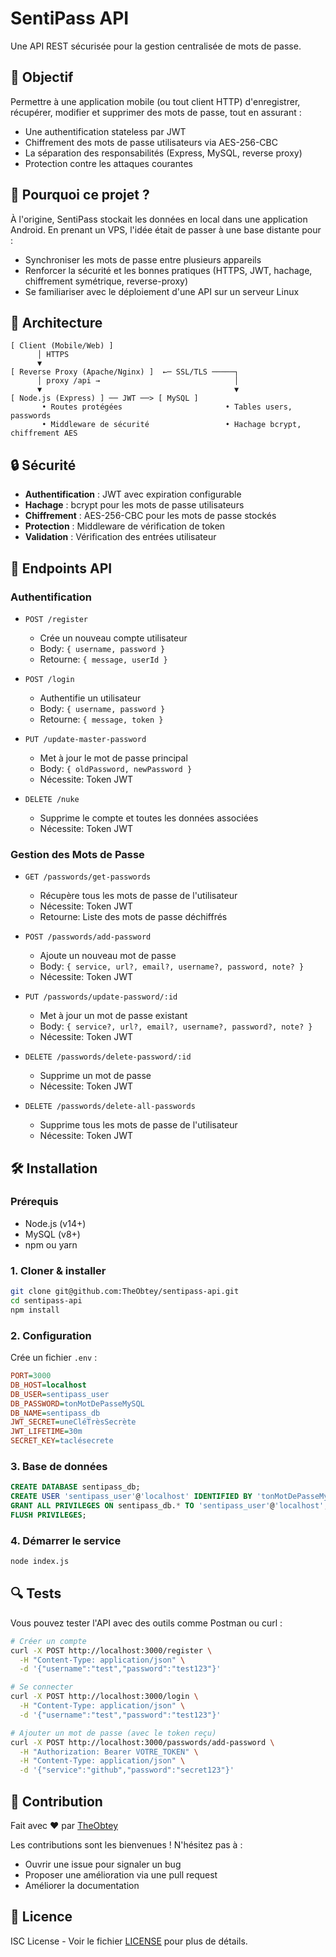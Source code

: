 # SentiPass API
Une API REST sécurisée pour la gestion centralisée de mots de passe.

## 🎯 Objectif
Permettre à une application mobile (ou tout client HTTP) d'enregistrer, récupérer, modifier et supprimer des mots de passe, tout en assurant :

- Une authentification stateless par JWT
- Chiffrement des mots de passe utilisateurs via AES-256-CBC
- La séparation des responsabilités (Express, MySQL, reverse proxy)
- Protection contre les attaques courantes

## 🤔 Pourquoi ce projet ?
À l'origine, SentiPass stockait les données en local dans une application Android.
En prenant un VPS, l'idée était de passer à une base distante pour :

- Synchroniser les mots de passe entre plusieurs appareils
- Renforcer la sécurité et les bonnes pratiques (HTTPS, JWT, hachage, chiffrement symétrique, reverse-proxy)
- Se familiariser avec le déploiement d'une API sur un serveur Linux

## 🚀 Architecture
```plaintext
[ Client (Mobile/Web) ] 
      │ HTTPS
      ▼
[ Reverse Proxy (Apache/Nginx) ]  ←─ SSL/TLS ─────┐
      │ proxy /api →                              │
      ▼                                           ▼
[ Node.js (Express) ] ── JWT ──> [ MySQL ]
       • Routes protégées                       • Tables users, passwords
       • Middleware de sécurité                 • Hachage bcrypt, chiffrement AES
```

## 🔒 Sécurité
- **Authentification** : JWT avec expiration configurable
- **Hachage** : bcrypt pour les mots de passe utilisateurs
- **Chiffrement** : AES-256-CBC pour les mots de passe stockés
- **Protection** : Middleware de vérification de token
- **Validation** : Vérification des entrées utilisateur

## 📡 Endpoints API

### Authentification
- `POST /register`
  - Crée un nouveau compte utilisateur
  - Body: `{ username, password }`
  - Retourne: `{ message, userId }`

- `POST /login`
  - Authentifie un utilisateur
  - Body: `{ username, password }`
  - Retourne: `{ message, token }`

- `PUT /update-master-password`
  - Met à jour le mot de passe principal
  - Body: `{ oldPassword, newPassword }`
  - Nécessite: Token JWT

- `DELETE /nuke`
  - Supprime le compte et toutes les données associées
  - Nécessite: Token JWT

### Gestion des Mots de Passe
- `GET /passwords/get-passwords`
  - Récupère tous les mots de passe de l'utilisateur
  - Nécessite: Token JWT
  - Retourne: Liste des mots de passe déchiffrés

- `POST /passwords/add-password`
  - Ajoute un nouveau mot de passe
  - Body: `{ service, url?, email?, username?, password, note? }`
  - Nécessite: Token JWT

- `PUT /passwords/update-password/:id`
  - Met à jour un mot de passe existant
  - Body: `{ service?, url?, email?, username?, password?, note? }`
  - Nécessite: Token JWT

- `DELETE /passwords/delete-password/:id`
  - Supprime un mot de passe
  - Nécessite: Token JWT

- `DELETE /passwords/delete-all-passwords`
  - Supprime tous les mots de passe de l'utilisateur
  - Nécessite: Token JWT

## 🛠️ Installation

### Prérequis
- Node.js (v14+)
- MySQL (v8+)
- npm ou yarn

### 1. Cloner & installer
```bash
git clone git@github.com:TheObtey/sentipass-api.git
cd sentipass-api
npm install
```

### 2. Configuration
Crée un fichier `.env` :
```ini
PORT=3000
DB_HOST=localhost
DB_USER=sentipass_user
DB_PASSWORD=tonMotDePasseMySQL
DB_NAME=sentipass_db
JWT_SECRET=uneCléTrèsSecrète
JWT_LIFETIME=30m
SECRET_KEY=taclésecrete
```

### 3. Base de données
```sql
CREATE DATABASE sentipass_db;
CREATE USER 'sentipass_user'@'localhost' IDENTIFIED BY 'tonMotDePasseMySQL';
GRANT ALL PRIVILEGES ON sentipass_db.* TO 'sentipass_user'@'localhost';
FLUSH PRIVILEGES;
```

### 4. Démarrer le service
```bash
node index.js
```

## 🔍 Tests
Vous pouvez tester l'API avec des outils comme Postman ou curl :

```bash
# Créer un compte
curl -X POST http://localhost:3000/register \
  -H "Content-Type: application/json" \
  -d '{"username":"test","password":"test123"}'

# Se connecter
curl -X POST http://localhost:3000/login \
  -H "Content-Type: application/json" \
  -d '{"username":"test","password":"test123"}'

# Ajouter un mot de passe (avec le token reçu)
curl -X POST http://localhost:3000/passwords/add-password \
  -H "Authorization: Bearer VOTRE_TOKEN" \
  -H "Content-Type: application/json" \
  -d '{"service":"github","password":"secret123"}'
```

## 🤝 Contribution
Fait avec ❤️ par [TheObtey](https://github.com/TheObtey)

Les contributions sont les bienvenues ! N'hésitez pas à :
- Ouvrir une issue pour signaler un bug
- Proposer une amélioration via une pull request
- Améliorer la documentation

## 📝 Licence
ISC License - Voir le fichier [LICENSE](LICENSE) pour plus de détails.